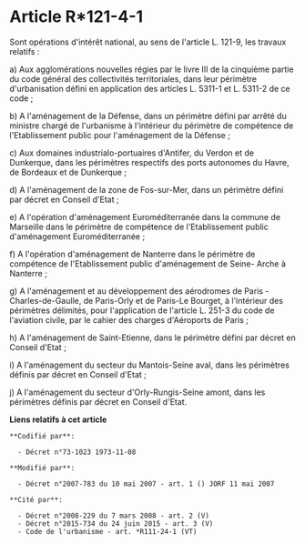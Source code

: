 # Article R*121-4-1

Sont opérations d'intérêt national, au sens de l'article L. 121-9, les travaux relatifs :

a) Aux agglomérations nouvelles régies par le livre III de la cinquième partie du code général des collectivités
territoriales, dans leur périmètre d'urbanisation défini en application des articles L. 5311-1 et L. 5311-2 de ce code ;

b) A l'aménagement de la Défense, dans un périmètre défini par arrêté du ministre chargé de l'urbanisme à l'intérieur du
périmètre de compétence de l'Etablissement public pour l'aménagement de la Défense ;

c) Aux domaines industrialo-portuaires d'Antifer, du Verdon et de Dunkerque, dans les périmètres respectifs des ports
autonomes du Havre, de Bordeaux et de Dunkerque ;

d) A l'aménagement de la zone de Fos-sur-Mer, dans un périmètre défini par décret en Conseil d'Etat ;

e) A l'opération d'aménagement Euroméditerranée dans la commune de Marseille dans le périmètre de compétence de
l'Etablissement public d'aménagement Euroméditerranée ;

f) A l'opération d'aménagement de Nanterre dans le périmètre de compétence de l'Etablissement public d'aménagement de Seine-
Arche à Nanterre ;

g) A l'aménagement et au développement des aérodromes de Paris - Charles-de-Gaulle, de Paris-Orly et de Paris-Le Bourget, à
l'intérieur des périmètres délimités, pour l'application de l'article L. 251-3 du code de l'aviation civile, par le cahier
des charges d'Aéroports de Paris ;

h) A l'aménagement de Saint-Etienne, dans le périmètre défini par décret en Conseil d'Etat ;

i) A l'aménagement du secteur du Mantois-Seine aval, dans les périmètres définis par décret en Conseil d'Etat ;

j) A l'aménagement du secteur d'Orly-Rungis-Seine amont, dans les périmètres définis par décret en Conseil d'Etat.

**Liens relatifs à cet article**

	**Codifié par**:

	  - Décret n°73-1023 1973-11-08

	**Modifié par**:

	  - Décret n°2007-783 du 10 mai 2007 - art. 1 () JORF 11 mai 2007

	**Cité par**:

	  - Décret n°2008-229 du 7 mars 2008 - art. 2 (V)
	  - Décret n°2015-734 du 24 juin 2015 - art. 3 (V)
	  - Code de l'urbanisme - art. *R111-24-1 (VT)
